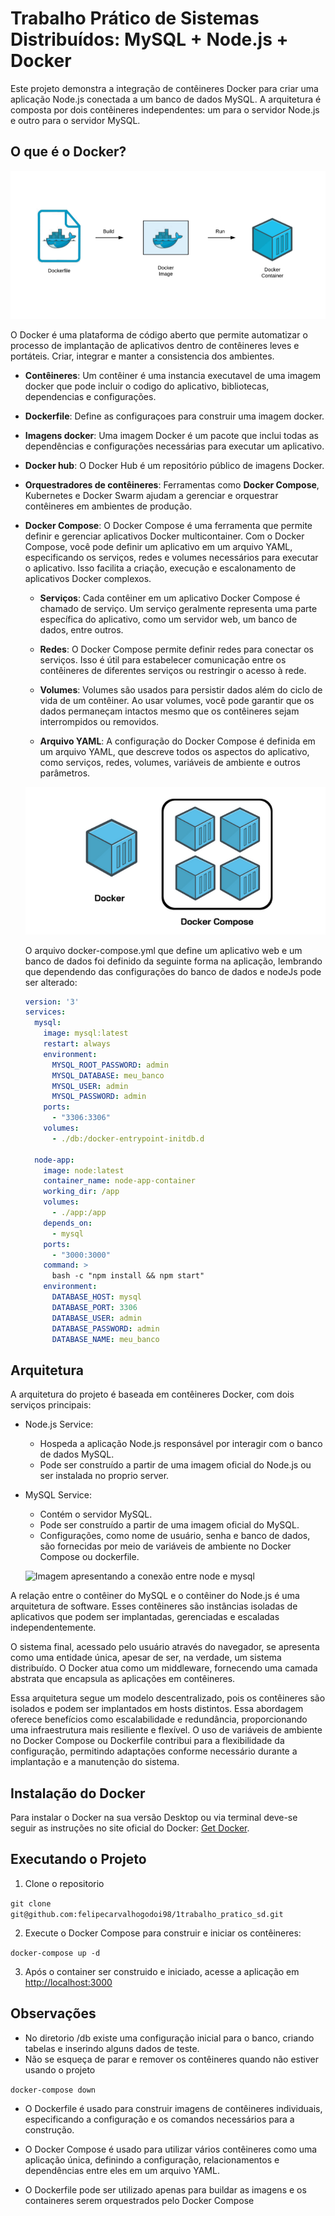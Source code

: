 # Trabalho Prático de Sistemas Distribuídos: MySQL + Node.js + Docker

Este projeto demonstra a integração de contêineres Docker para criar uma aplicação Node.js conectada a um banco de dados MySQL. A arquitetura é composta por dois contêineres independentes: um para o servidor Node.js e outro para o servidor MySQL.

## O que é o Docker?

![Imagem ilustrando o docker](img/docker.png)

O Docker é uma plataforma de código aberto que permite automatizar o processo de implantação de aplicativos dentro de contêineres leves e portáteis. Criar, integrar e manter a consistencia dos ambientes.

- <strong>Contêineres</strong>: Um contêiner é uma instancia executavel de uma imagem docker que pode incluir o codigo do aplicativo, bibliotecas, dependencias e configurações.

- <strong>Dockerfile</strong>: Define as configuraçoes para construir uma imagem docker.

- <strong>Imagens docker</strong>: Uma imagem Docker é um pacote que inclui todas as dependências e configurações necessárias para executar um aplicativo.

- <strong>Docker hub</strong>: O Docker Hub é um repositório público de imagens Docker. 

- <strong>Orquestradores de contêineres</strong>: Ferramentas como <strong>Docker Compose</strong>, Kubernetes e Docker Swarm ajudam a gerenciar e orquestrar contêineres em ambientes de produção.

- <strong>Docker Compose</strong>: 
O Docker Compose é uma ferramenta que permite definir e gerenciar aplicativos Docker multicontainer. Com o Docker Compose, você pode definir um aplicativo em um arquivo YAML, especificando os serviços, redes e volumes necessários para executar o aplicativo. Isso facilita a criação, execução e escalonamento de aplicativos Docker complexos.

  - <strong>Serviços</strong>: Cada contêiner em um aplicativo Docker Compose é chamado de serviço. Um serviço geralmente representa uma parte específica do aplicativo, como um servidor web, um banco de dados, entre outros.

  - <strong>Redes</strong>: O Docker Compose permite definir redes para conectar os serviços. Isso é útil para estabelecer comunicação entre os contêineres de diferentes serviços ou restringir o acesso à rede.

  - <strong>Volumes</strong>: Volumes são usados para persistir dados além do ciclo de vida de um contêiner. Ao usar volumes, você pode garantir que os dados permaneçam intactos mesmo que os contêineres sejam interrompidos ou removidos.

  - <strong>Arquivo YAML</strong>: A configuração do Docker Compose é definida em um arquivo YAML, que descreve todos os aspectos do aplicativo, como serviços, redes, volumes, variáveis de ambiente e outros parâmetros.

  ![Imagem exemplificando o docker compose](img/docker-compose.png)

  O arquivo docker-compose.yml que define um aplicativo web e um banco de dados foi definido da seguinte forma na aplicação, lembrando que dependendo das configurações do banco de dados e nodeJs pode ser alterado:

  ```yaml
  version: '3'
  services:
    mysql:
      image: mysql:latest
      restart: always
      environment:
        MYSQL_ROOT_PASSWORD: admin
        MYSQL_DATABASE: meu_banco
        MYSQL_USER: admin
        MYSQL_PASSWORD: admin
      ports:
        - "3306:3306"
      volumes:
        - ./db:/docker-entrypoint-initdb.d
        
    node-app:
      image: node:latest
      container_name: node-app-container
      working_dir: /app
      volumes:
        - ./app:/app
      depends_on:
        - mysql
      ports:
        - "3000:3000"
      command: >
        bash -c "npm install && npm start"
      environment:
        DATABASE_HOST: mysql
        DATABASE_PORT: 3306
        DATABASE_USER: admin
        DATABASE_PASSWORD: admin
        DATABASE_NAME: meu_banco

## Arquitetura
A arquitetura do projeto é baseada em contêineres Docker, com dois serviços principais:

- Node.js Service:
  - Hospeda a aplicação Node.js responsável por interagir com o banco de dados MySQL.
  - Pode ser construído a partir de uma imagem oficial do Node.js ou ser instalada no proprio server.

- MySQL Service:
  - Contém o servidor MySQL.
  - Pode ser construído a partir de uma imagem oficial do MySQL.
  - Configurações, como nome de usuário, senha e banco de dados, são fornecidas por meio de variáveis de ambiente no Docker Compose ou dockerfile.

  ![Imagem apresentando a conexão entre node e mysql](img/node-mysql.png)

 A relação entre o contêiner do MySQL e o contêiner do Node.js é uma arquitetura de software. Esses contêineres são instâncias isoladas de aplicativos que podem ser implantadas, gerenciadas e escaladas independentemente.

O sistema final, acessado pelo usuário através do navegador, se apresenta como uma entidade única, apesar de ser, na verdade, um sistema distribuído. O Docker atua como um middleware, fornecendo uma camada abstrata que encapsula as aplicações em contêineres.

Essa arquitetura segue um modelo descentralizado, pois os contêineres são isolados e podem ser implantados em hosts distintos. Essa abordagem oferece benefícios como escalabilidade e redundância, proporcionando uma infraestrutura mais resiliente e flexível. O uso de variáveis de ambiente no Docker Compose ou Dockerfile contribui para a flexibilidade da configuração, permitindo adaptações conforme necessário durante a implantação e a manutenção do sistema.

## Instalação do Docker
  Para instalar o Docker na sua versão Desktop ou via terminal deve-se seguir as instruções no site oficial do Docker: <a href="https://docs.docker.com/get-docker/">Get Docker</a>.

## Executando o Projeto
1. Clone o repositorio

`git clone git@github.com:felipecarvalhogodoi98/1trabalho_pratico_sd.git`

2. Execute o Docker Compose para construir e iniciar os contêineres:

`docker-compose up -d`

3. Após o container ser construido e iniciado, acesse a aplicação em <a href="http://localhost:3000">http://localhost:3000</a>

## Observações
- No diretorio /db existe uma configuração inicial para o banco, criando tabelas e inserindo alguns dados de teste.
- Não se esqueça de parar e remover os contêineres quando não estiver usando o projeto

`docker-compose down`

- O Dockerfile é usado para construir imagens de contêineres individuais, especificando a configuração e os comandos necessários para a construção.

- O Docker Compose é usado para utilizar vários contêineres como uma aplicação única, definindo a configuração, relacionamentos e dependências entre eles em um arquivo YAML.

- O Dockerfile pode ser utilizado apenas para buildar as imagens e os containeres serem orquestrados pelo Docker Compose

